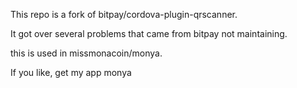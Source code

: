 This repo is a fork of bitpay/cordova-plugin-qrscanner.

It got over several problems that came from bitpay not maintaining.

this is used in missmonacoin/monya.

If you like, get my app monya
